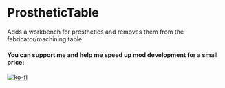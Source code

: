 # ProstheticTable
Adds a workbench for prosthetics and removes them from the fabricator/machining table


#### You can support me and help me speed up mod development for a small price: 
[![ko-fi](https://www.ko-fi.com/img/donate_sm.png)](https://ko-fi.com/A0A0IJ2R)
